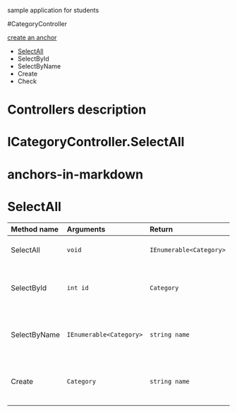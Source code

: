 sample application for students

#CategoryController

[create an anchor](#anchors-in-markdown)


* [SelectAll](#selectall)
* SelectById
* SelectByName
* Create
* Check

 
# Controllers description
# ICategoryController.SelectAll

# anchors-in-markdown
# SelectAll

|Method name| Arguments|Return|Description
| :-- | :-- | :-- | :-- |
| SelectAll  | ```void``` | ```IEnumerable<Category>```| Gets full category list. |
| SelectById  | ```int id```  | ```Category```  | Fetches single category by primary key. |
| SelectByName  | ```IEnumerable<Category>```  | ```string name```  | Fetches category list with target name. |
| Create  | ```Category```  | ```string name```  | Category a new instance of the category. |
